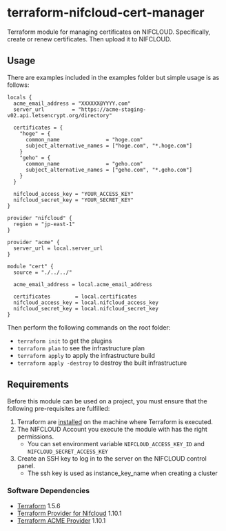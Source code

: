 # terraform-nifcloud-cert-manager

Terraform module for managing certificates on NIFCLOUD.
Specifically, create or renew certificates. Then upload it to NIFCLOUD.

## Usage

There are examples included in the examples folder but simple usage is as follows:

```hcl
locals {
  acme_email_address = "XXXXXX@YYYY.com"
  server_url         = "https://acme-staging-v02.api.letsencrypt.org/directory"

  certificates = {
    "hoge" = {
      common_name               = "hoge.com"
      subject_alternative_names = ["hoge.com", "*.hoge.com"]
    }
    "geho" = {
      common_name               = "geho.com"
      subject_alternative_names = ["geho.com", "*.geho.com"]
    }
  }

  nifcloud_access_key = "YOUR_ACCESS_KEY"
  nifcloud_secret_key = "YOUR_SECRET_KEY"
}

provider "nifcloud" {
  region = "jp-east-1"
}

provider "acme" {
  server_url = local.server_url
}

module "cert" {
  source = "./../../"

  acme_email_address = local.acme_email_address

  certificates        = local.certificates
  nifcloud_access_key = local.nifcloud_access_key
  nifcloud_secret_key = local.nifcloud_secret_key
}
```

Then perform the following commands on the root folder:

- `terraform init` to get the plugins
- `terraform plan` to see the infrastructure plan
- `terraform apply` to apply the infrastructure build
- `terraform apply -destroy` to destroy the built infrastructure

## Requirements

Before this module can be used on a project, you must ensure that the following pre-requisites are fulfilled:

1. Terraform are [installed](#software-dependencies) on the machine where Terraform is executed.
2. The NIFCLOUD Account you execute the module with has the right permissions.
    - You can set environment variable `NIFCLOUD_ACCESS_KEY_ID` and `NIFCLOUD_SECRET_ACCESS_KEY`
3. Create an SSH key to log in to the server on the NIFCLOUD control panel.
    - The ssh key is used as instance_key_name when creating a cluster

### Software Dependencies

- [Terraform](https://www.terraform.io/downloads.html) 1.5.6
- [Terraform Provider for Nifcloud](https://github.com/nifcloud/terraform-provider-nifcloud) 1.10.1
- [Terraform ACME Provider](https://github.com/vancluever/terraform-provider-acme) 1.10.1
